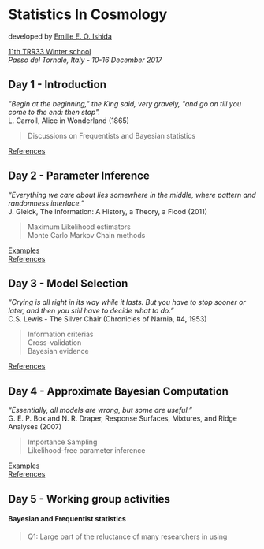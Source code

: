 # Statistics In Cosmology  
developed by [Emille E. O. Ishida](www.emilleishida.com)

[11th TRR33 Winter school](http://darkuniverse.uni-hd.de/view/Main/WinterSchool17)  
*Passo del Tornale, Italy - 10-16 December 2017*



## Day 1 - Introduction

*"Begin at the beginning," the King said, very gravely, "and go on till you come to the end: then stop".*  
L. Carroll, Alice in Wonderland (1865)

> Discussions on Frequentists and Bayesian statistics  
    
[References](https://github.com/emilleishida/StatisticsInCosmology/tree/master/I_Frequentist_vs_Bayesian/references)  

## Day 2 - Parameter Inference  

*“Everything we care about lies somewhere in the middle, where pattern and randomness interlace.”*  
J. Gleick, The Information: A History, a Theory, a Flood (2011)  

> Maximum Likelihood estimators  
> Monte Carlo Markov Chain methods  

[Examples](https://github.com/emilleishida/StatisticsInCosmology/tree/master/II_Parameter_Inference)  
[References](https://github.com/emilleishida/StatisticsInCosmology/tree/master/II_Parameter_Inference/references)

## Day 3 - Model Selection

*“Crying is all right in its way while it lasts. But you have to stop sooner or later, and then you still have to decide what to do.”*  
C.S. Lewis - The Silver Chair (Chronicles of Narnia, #4, 1953)

> Information criterias  
> Cross-validation  
> Bayesian evidence  
 
[References](https://github.com/emilleishida/StatisticsInCosmology/tree/master/III_Model_Selection/references)

## Day 4 - Approximate Bayesian Computation

*“Essentially, all models are wrong, but some are useful.”*  
 G. E. P. Box and N. R. Draper, Response Surfaces, Mixtures, and Ridge Analyses (2007)

> Importance Sampling  
> Likelihood-free parameter inference  
 
[Examples](https://github.com/emilleishida/StatisticsInCosmology/tree/master/IV_ABC)  
[References](https://github.com/emilleishida/StatisticsInCosmology/tree/master/IV_ABC/references)

## Day 5 - Working group activities

#### Bayesian and Frequentist statistics
     
> Q1: Large part of the reluctance of many researchers in using 
